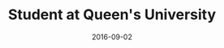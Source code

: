 ---
title: Student at Queen's University
eventType: other
date: 2016-09-02
endDate: 2020-04-02
thumbnail: queens-thumb
blurb: Bachelor of Computing (Honours, Software Design).<br/><a target="_blank" rel="noopener noreferrer" href="https://cips.ca/SoftwareEngineering/#:~:text=queen%E2%80%99s%20university">CIPS Accredited</a> Software Engineering program.
---